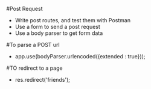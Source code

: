 #Post Request
 * Write post routes, and test them with Postman
 * Use a form to send a post request
 * Use a body parser to get form data

#To parse a POST url
 * app.use(bodyParser.urlencoded({extended : true}));

#TO redirect to a page
* res.redirect('friends');
